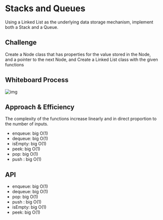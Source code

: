 # Stacks and Queues
<!-- Short summary or background information -->
Using a Linked List as the underlying data storage mechanism, implement both a Stack and a Queue.

## Challenge
<!-- Description of the challenge -->
Create a Node class that has properties for the value stored in the Node, and a pointer to the next Node, and Create a Linked List class with the given functions
## Whiteboard Process
<!-- Embedded whiteboard image -->
![img](./cc.png)
## Approach & Efficiency
<!-- What approach did you take? Why? What is the Big O space/time for this approach? -->
 The complexity of the functions increase linearly and in direct proportion to the number of inputs.
- enqueue: big O(1)
- dequeue: big O(1)
- isEmpty: big O(1)
- peek: big O(1)
- pop: big O(1)
- push : big O(1)


## API
<!-- Description of each method publicly available to your Linked List -->
- enqueue: big O(1)
- dequeue: big O(1)
- pop: big O(1)
- push : big O(1)
- isEmpty: big O(1)
- peek: big O(1)

